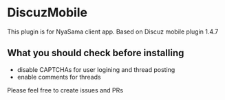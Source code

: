 # DiscuzMobile
This plugin is for NyaSama client app. Based on Discuz mobile plugin 1.4.7

## What you should check before installing
* disable CAPTCHAs for user logining and thread posting
* enable comments for threads

Please feel free to create issues and PRs
